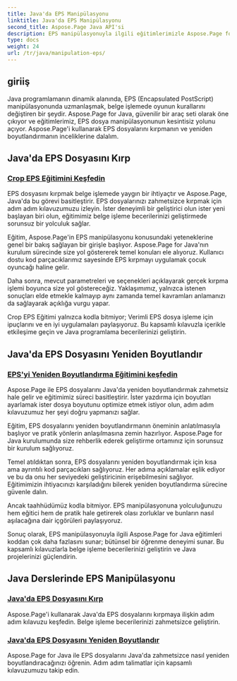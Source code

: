 ```yaml
---
title: Java'da EPS Manipülasyonu
linktitle: Java'da EPS Manipülasyonu
second_title: Aspose.Page Java API'si
description: EPS manipülasyonuyla ilgili eğitimlerimizle Aspose.Page for Java'yı keşfedin. Adım adım kılavuzlarla EPS dosyalarını zahmetsizce kırpın ve yeniden boyutlandırın, belge becerilerinizi geliştirin.
type: docs
weight: 24
url: /tr/java/manipulation-eps/
---
```


## giriiş

Java programlamanın dinamik alanında, EPS (Encapsulated PostScript) manipülasyonunda uzmanlaşmak, belge işlemede oyunun kurallarını değiştiren bir şeydir. Aspose.Page for Java, güvenilir bir araç seti olarak öne çıkıyor ve eğitimlerimiz, EPS dosya manipülasyonunun kesintisiz yolunu açıyor. Aspose.Page'i kullanarak EPS dosyalarını kırpmanın ve yeniden boyutlandırmanın inceliklerine dalalım.

## Java'da EPS Dosyasını Kırp

### [Crop EPS Eğitimini Keşfedin](./crop/)

EPS dosyasını kırpmak belge işlemede yaygın bir ihtiyaçtır ve Aspose.Page, Java'da bu görevi basitleştirir. EPS dosyalarınızı zahmetsizce kırpmak için adım adım kılavuzumuzu izleyin. İster deneyimli bir geliştirici olun ister yeni başlayan biri olun, eğitimimiz belge işleme becerilerinizi geliştirmede sorunsuz bir yolculuk sağlar.

Eğitim, Aspose.Page'in EPS manipülasyonu konusundaki yeteneklerine genel bir bakış sağlayan bir girişle başlıyor. Aspose.Page for Java'nın kurulum sürecinde size yol göstererek temel konuları ele alıyoruz. Kullanıcı dostu kod parçacıklarımız sayesinde EPS kırpmayı uygulamak çocuk oyuncağı haline gelir.

Daha sonra, mevcut parametreleri ve seçenekleri açıklayarak gerçek kırpma işlemi boyunca size yol göstereceğiz. Yaklaşımımız, yalnızca istenen sonuçları elde etmekle kalmayıp aynı zamanda temel kavramları anlamanızı da sağlayarak açıklığa vurgu yapar.

Crop EPS Eğitimi yalnızca kodla bitmiyor; Verimli EPS dosya işleme için ipuçlarını ve en iyi uygulamaları paylaşıyoruz. Bu kapsamlı kılavuzla içerikle etkileşime geçin ve Java programlama becerilerinizi geliştirin.

## Java'da EPS Dosyasını Yeniden Boyutlandır

### [EPS'yi Yeniden Boyutlandırma Eğitimini keşfedin](./resize/)

Aspose.Page ile EPS dosyalarını Java'da yeniden boyutlandırmak zahmetsiz hale gelir ve eğitimimiz süreci basitleştirir. İster yazdırma için boyutları ayarlamak ister dosya boyutunu optimize etmek istiyor olun, adım adım kılavuzumuz her şeyi doğru yapmanızı sağlar.

Eğitim, EPS dosyalarını yeniden boyutlandırmanın öneminin anlatılmasıyla başlıyor ve pratik yönlerin anlaşılmasına zemin hazırlıyor. Aspose.Page for Java kurulumunda size rehberlik ederek geliştirme ortamınız için sorunsuz bir kurulum sağlıyoruz.

Temel atıldıktan sonra, EPS dosyalarını yeniden boyutlandırmak için kısa ama ayrıntılı kod parçacıkları sağlıyoruz. Her adıma açıklamalar eşlik ediyor ve bu da onu her seviyedeki geliştiricinin erişebilmesini sağlıyor. Eğitimimizin ihtiyacınızı karşıladığını bilerek yeniden boyutlandırma sürecine güvenle dalın.

Ancak taahhüdümüz kodla bitmiyor. EPS manipülasyonuna yolculuğunuzu hem eğitici hem de pratik hale getirerek olası zorluklar ve bunların nasıl aşılacağına dair içgörüleri paylaşıyoruz.

Sonuç olarak, EPS manipülasyonuyla ilgili Aspose.Page for Java eğitimleri koddan çok daha fazlasını sunar; bütünsel bir öğrenme deneyimi sunar. Bu kapsamlı kılavuzlarla belge işleme becerilerinizi geliştirin ve Java projelerinizi güçlendirin.
## Java Derslerinde EPS Manipülasyonu
### [Java'da EPS Dosyasını Kırp](./crop/)
Aspose.Page'i kullanarak Java'da EPS dosyalarını kırpmaya ilişkin adım adım kılavuzu keşfedin. Belge işleme becerilerinizi zahmetsizce geliştirin. 
### [Java'da EPS Dosyasını Yeniden Boyutlandır](./resize/)
Aspose.Page for Java ile EPS dosyalarını Java'da zahmetsizce nasıl yeniden boyutlandıracağınızı öğrenin. Adım adım talimatlar için kapsamlı kılavuzumuzu takip edin.